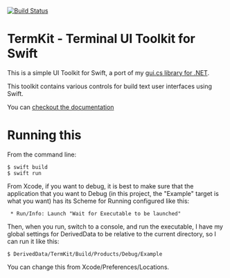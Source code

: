 [![Build Status](https://migueldeicaza.visualstudio.com/TermKit/_apis/build/status/TermKit-Xcode-CI?branchName=master)](https://migueldeicaza.visualstudio.com/TermKit/_build/latest?definitionId=10&branchName=master)

# TermKit - Terminal UI Toolkit for Swift

This is a simple UI Toolkit for Swift, a port of my [gui.cs library
for .NET](https://github.com/migueldeicaza/gui.cs).

This toolkit contains various controls for build text user interfaces
using Swift.

You can [checkout the documentation](https://migueldeicaza.github.io/TermKit/index.html)

# Running this

From the command line:

```
$ swift build
$ swift run
```

From Xcode, if you want to debug, it is best to make sure that the
application that you want to Debug (in this project, the "Example"
target is what you want) has its Scheme for Running configured
like this:

     * Run/Info: Launch "Wait for Executable to be launched"

Then, when you run, switch to a console, and run the executable, I have my
global settings for DerivedData to be relative to the current directory,
so I can run it like this:

```
$ DerivedData/TermKit/Build/Products/Debug/Example
```

You can change this from Xcode/Preferences/Locations.


